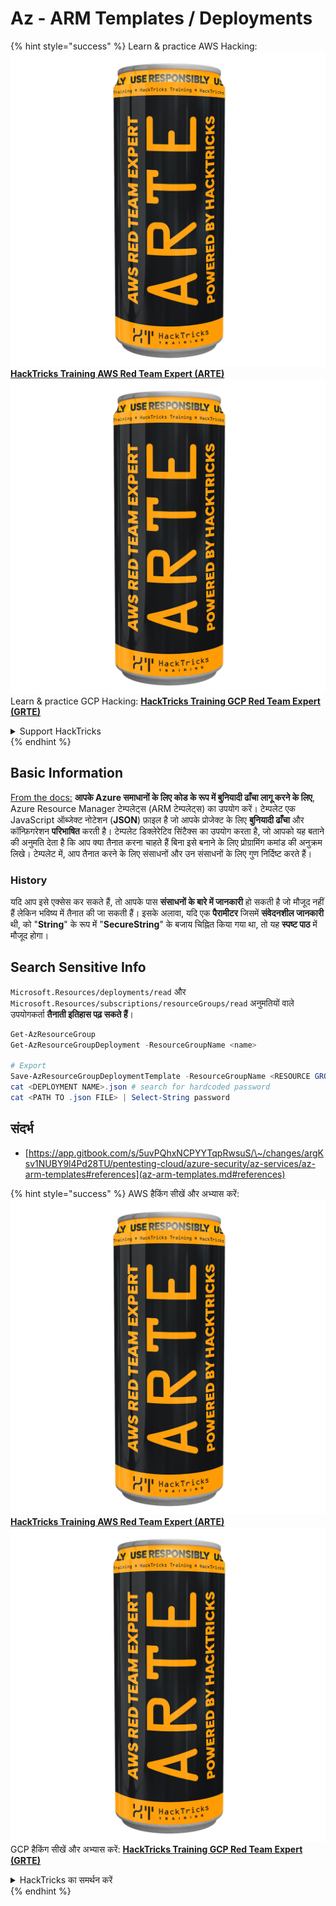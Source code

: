 # Az - ARM Templates / Deployments

{% hint style="success" %}
Learn & practice AWS Hacking:<img src="../../../.gitbook/assets/image (1) (1) (1).png" alt="" data-size="line">[**HackTricks Training AWS Red Team Expert (ARTE)**](https://training.hacktricks.xyz/courses/arte)<img src="../../../.gitbook/assets/image (1) (1) (1).png" alt="" data-size="line">\
Learn & practice GCP Hacking: <img src="../../../.gitbook/assets/image (2).png" alt="" data-size="line">[**HackTricks Training GCP Red Team Expert (GRTE)**<img src="../../../.gitbook/assets/image (2).png" alt="" data-size="line">](https://training.hacktricks.xyz/courses/grte)

<details>

<summary>Support HackTricks</summary>

* Check the [**subscription plans**](https://github.com/sponsors/carlospolop)!
* **Join the** 💬 [**Discord group**](https://discord.gg/hRep4RUj7f) or the [**telegram group**](https://t.me/peass) or **follow** us on **Twitter** 🐦 [**@hacktricks\_live**](https://twitter.com/hacktricks_live)**.**
* **Share hacking tricks by submitting PRs to the** [**HackTricks**](https://github.com/carlospolop/hacktricks) and [**HackTricks Cloud**](https://github.com/carlospolop/hacktricks-cloud) github repos.

</details>
{% endhint %}

## Basic Information

[From the docs:](https://learn.microsoft.com/en-us/azure/azure-resource-manager/templates/overview) **आपके Azure समाधानों के लिए कोड के रूप में बुनियादी ढाँचा लागू करने के लिए**, Azure Resource Manager टेम्पलेट्स (ARM टेम्पलेट्स) का उपयोग करें। टेम्पलेट एक JavaScript ऑब्जेक्ट नोटेशन (**JSON**) फ़ाइल है जो आपके प्रोजेक्ट के लिए **बुनियादी ढाँचा** और कॉन्फ़िगरेशन **परिभाषित** करती है। टेम्पलेट डिक्लेरेटिव सिंटैक्स का उपयोग करता है, जो आपको यह बताने की अनुमति देता है कि आप क्या तैनात करना चाहते हैं बिना इसे बनाने के लिए प्रोग्रामिंग कमांड की अनुक्रम लिखे। टेम्पलेट में, आप तैनात करने के लिए संसाधनों और उन संसाधनों के लिए गुण निर्दिष्ट करते हैं।

### History

यदि आप इसे एक्सेस कर सकते हैं, तो आपके पास **संसाधनों के बारे में जानकारी** हो सकती है जो मौजूद नहीं हैं लेकिन भविष्य में तैनात की जा सकती हैं। इसके अलावा, यदि एक **पैरामीटर** जिसमें **संवेदनशील जानकारी** थी, को "**String**" के रूप में "**SecureString**" के बजाय चिह्नित किया गया था, तो यह **स्पष्ट पाठ** में मौजूद होगा।

## Search Sensitive Info

`Microsoft.Resources/deployments/read` और `Microsoft.Resources/subscriptions/resourceGroups/read` अनुमतियों वाले उपयोगकर्ता **तैनाती इतिहास पढ़ सकते हैं**।
```powershell
Get-AzResourceGroup
Get-AzResourceGroupDeployment -ResourceGroupName <name>

# Export
Save-AzResourceGroupDeploymentTemplate -ResourceGroupName <RESOURCE GROUP> -DeploymentName <DEPLOYMENT NAME>
cat <DEPLOYMENT NAME>.json # search for hardcoded password
cat <PATH TO .json FILE> | Select-String password
```
## संदर्भ

* [https://app.gitbook.com/s/5uvPQhxNCPYYTqpRwsuS/\~/changes/argKsv1NUBY9l4Pd28TU/pentesting-cloud/azure-security/az-services/az-arm-templates#references](az-arm-templates.md#references)

{% hint style="success" %}
AWS हैकिंग सीखें और अभ्यास करें:<img src="../../../.gitbook/assets/image (1) (1) (1).png" alt="" data-size="line">[**HackTricks Training AWS Red Team Expert (ARTE)**](https://training.hacktricks.xyz/courses/arte)<img src="../../../.gitbook/assets/image (1) (1) (1).png" alt="" data-size="line">\
GCP हैकिंग सीखें और अभ्यास करें: <img src="../../../.gitbook/assets/image (2).png" alt="" data-size="line">[**HackTricks Training GCP Red Team Expert (GRTE)**<img src="../../../.gitbook/assets/image (2).png" alt="" data-size="line">](https://training.hacktricks.xyz/courses/grte)

<details>

<summary>HackTricks का समर्थन करें</summary>

* [**सदस्यता योजनाएँ**](https://github.com/sponsors/carlospolop) देखें!
* **हमारे** 💬 [**Discord समूह**](https://discord.gg/hRep4RUj7f) या [**telegram समूह**](https://t.me/peass) में शामिल हों या **Twitter** 🐦 पर हमें **फॉलो करें** [**@hacktricks\_live**](https://twitter.com/hacktricks_live)**.**
* **हैकिंग ट्रिक्स साझा करें और** [**HackTricks**](https://github.com/carlospolop/hacktricks) और [**HackTricks Cloud**](https://github.com/carlospolop/hacktricks-cloud) गिटहब रिपोजिटरी में PR सबमिट करें।

</details>
{% endhint %}
